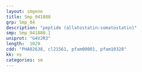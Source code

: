 ```yaml
---
layout: smgene
title: Smp_041880
grp: Smp_04
description: "peptide (allatostatin:somatostatin)"
smp: Smp_041880.1
uniprot: "G4VJR3"
length:  1029
cdd: "PHA02638, cl21561, pfam00001, pfam10328"
kk: ns
categories: sm
---
```

